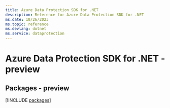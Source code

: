 ```yaml
---
title: Azure Data Protection SDK for .NET
description: Reference for Azure Data Protection SDK for .NET
ms.date: 10/26/2023
ms.topic: reference
ms.devlang: dotnet
ms.service: dataprotection
---
```

# Azure Data Protection SDK for .NET - preview
## Packages - preview
[!INCLUDE [packages](data-protection-index.md)]